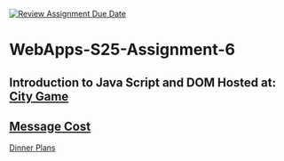 [![Review Assignment Due Date](https://classroom.github.com/assets/deadline-readme-button-22041afd0340ce965d47ae6ef1cefeee28c7c493a6346c4f15d667ab976d596c.svg)](https://classroom.github.com/a/URRZ2TIg)
# WebApps-S25-Assignment-6
Introduction to Java Script and DOM
Hosted at:
[City Game](https://github.com/44-563-WebApps-S25/44563-webapps-s25-assignment6-Komala3/blob/main/city.html)
-----
[Message Cost](https://github.com/44-563-WebApps-S25/44563-webapps-s25-assignment6-Komala3/blob/main/message.html)
-----
[Dinner Plans](https://github.com/44-563-WebApps-S25/44563-webapps-s25-assignment6-Komala3/blob/main/dinner.html)
